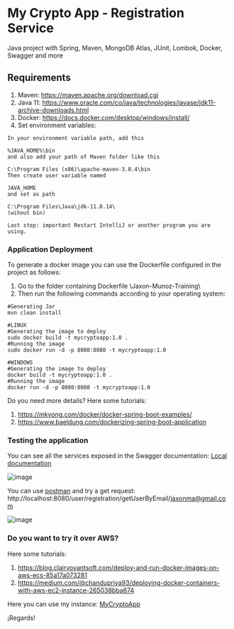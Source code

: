 # My Crypto App - Registration Service
Java project with Spring, Maven, MongoDB Atlas, JUnit, Lombok, Docker, Swagger and more

## Requirements
1. Maven: https://maven.apache.org/download.cgi
2. Java 11: https://www.oracle.com/co/java/technologies/javase/jdk11-archive-downloads.html
3. Docker: https://docs.docker.com/desktop/windows/install/
4. Set environment variables:

```
In your environment variable path, add this

%JAVA_HOME%\bin
and also add your path of Maven folder like this

C:\Program Files (x86)\apache-maven-3.8.4\bin
Then create user variable named

JAVA_HOME 
and set as path

C:\Program Files\Java\jdk-11.0.14\ 
(wihout bin)

Last step: important Restart IntelliJ or another program you are using.
```

### Application Deployment
To generate a docker image you can use the Dockerfile configured in the project as follows:

1. Go to the folder containing Dockerfile \Jaxon-Munoz-Training\
2. Then run the following commands according to your operating system:

```
#Generating Jar 
mvn clean install

#LINUX
#Generating the image to deploy 
sudo docker build -t mycryptoapp:1.0 .
#Running the image
sudo docker run -d -p 8080:8080 -t mycryptoapp:1.0

#WINDOWS
#Generating the image to deploy
docker build -t mycryptoapp:1.0 .
#Running the image
docker run -d -p 8080:8080 -t mycryptoapp:1.0

```

Do you need more details?
Here some tutorials:
1. https://mkyong.com/docker/docker-spring-boot-examples/
2. https://www.baeldung.com/dockerizing-spring-boot-application

### Testing the application

You can see all the services exposed in the Swagger documentation: [Local documentation](http://localhost:8080/swagger-ui.html#/user-resource)

![image](https://user-images.githubusercontent.com/16148737/164075480-2d4f72c3-91be-4340-b4eb-c49f3775a389.png)

You can use [postman](https://www.postman.com/downloads/) and try a get request: http://localhost:8080/user/registration/getUserByEmail/jaxonma@gmail.com

![image](https://user-images.githubusercontent.com/16148737/164063970-fe256b3b-ec96-47a3-9b4c-ff9cf276c374.png)

### Do you want to try it over AWS?
Here some tutorials:
1. https://blog.clairvoyantsoft.com/deploy-and-run-docker-images-on-aws-ecs-85a17a073281
2. https://medium.com/@chandupriya93/deploying-docker-containers-with-aws-ec2-instance-265038bba674

Here you can use my instance: [MyCryptoApp](http://ec2-34-227-13-165.compute-1.amazonaws.com:8080/user/registration/getUserByEmail/jaxonma@gmail.com)

¡Regards!




